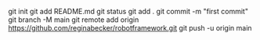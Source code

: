 git init
git add README.md
git status
git add .
git commit -m "first commit"
git branch -M main
git remote add origin https://github.com/reginabecker/robotframework.git
git push -u origin main